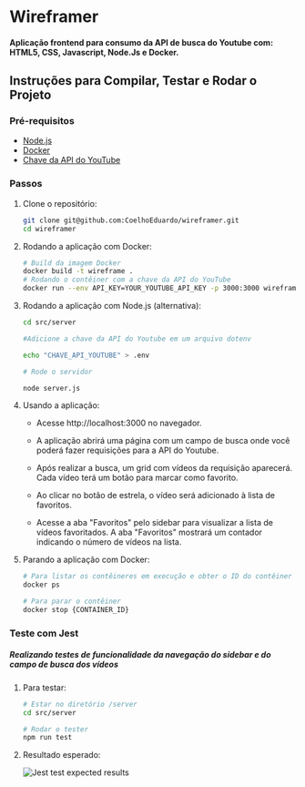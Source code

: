 # Wireframer

#### Aplicação frontend para consumo da API de busca do Youtube com: HTML5, CSS, Javascript, Node.Js e Docker. ####

## Instruções para Compilar, Testar e Rodar o Projeto

### Pré-requisitos
- [Node.js](https://nodejs.org/)
- [Docker](https://www.docker.com/)
- [Chave da API do YouTube](https://developers.google.com/youtube/v3/getting-started?hl=pt-br/)

### Passos

1. Clone o repositório:
   ```sh
   git clone git@github.com:CoelhoEduardo/wireframer.git
   cd wireframer

2. Rodando a aplicação com Docker:
    ```sh
    # Build da imagem Docker
    docker build -t wireframe .
    # Rodando o contêiner com a chave da API do YouTube
    docker run --env API_KEY=YOUR_YOUTUBE_API_KEY -p 3000:3000 wireframe

3. Rodando a aplicação com Node.js (alternativa):
    ```sh
    cd src/server
    
    #Adicione a chave da API do Youtube em um arquivo dotenv

    echo "CHAVE_API_YOUTUBE" > .env

    # Rode o servidor
    
    node server.js

4. Usando a aplicação:

    - Acesse http://localhost:3000 no navegador.

    - A aplicação abrirá uma página com um campo de busca onde você poderá fazer
    requisições para a API do Youtube.

    - Após realizar a busca, um grid com vídeos da requisição aparecerá. Cada vídeo terá um
    botão para marcar como favorito.

    - Ao clicar no botão de estrela, o vídeo será adicionado à lista de favoritos.

    - Acesse a aba "Favoritos" pelo sidebar para visualizar a lista de vídeos favoritados. A aba
    "Favoritos" mostrará um contador indicando o número de vídeos na lista.


5. Parando a aplicação com Docker:
    ```sh
    # Para listar os contêineres em execução e obter o ID do contêiner
    docker ps

    # Para parar o contêiner
    docker stop {CONTAINER_ID}

### Teste com Jest

##### Realizando testes de funcionalidade da navegação do sidebar e do campo de busca dos vídeos #####

1. Para testar:
    ```sh
    # Estar no diretório /server
    cd src/server

    # Rodar o tester
    npm run test

2. Resultado esperado:

    ![Jest test expected results](https://github.com/CoelhoEduardo/wireframer/assets/76714413/1e745b1b-f735-4c3c-8e91-a999e9a4755c)

